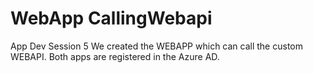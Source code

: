 # WebApp CallingWebapi
App Dev Session 5
We created the WEBAPP which can call the custom WEBAPI. Both apps are registered in the Azure AD.
